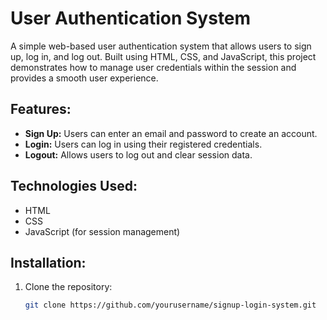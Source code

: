# User Authentication System

A simple web-based user authentication system that allows users to sign up, log in, and log out. Built using HTML, CSS, and JavaScript, this project demonstrates how to manage user credentials within the session and provides a smooth user experience.

## Features:
- **Sign Up:** Users can enter an email and password to create an account.
- **Login:** Users can log in using their registered credentials.
- **Logout:** Allows users to log out and clear session data.

## Technologies Used:
- HTML
- CSS
- JavaScript (for session management)

## Installation:
1. Clone the repository:
   ```bash
   git clone https://github.com/yourusername/signup-login-system.git
